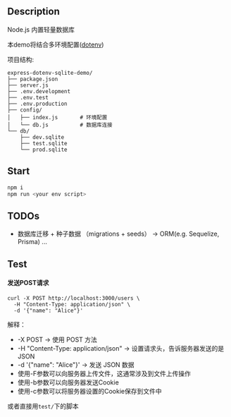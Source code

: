## Description
Node.js 内置轻量数据库

本demo将结合多环境配置([dotenv](../dotenv/README.Express.dotenv.md))

项目结构:
```shell
express-dotenv-sqlite-demo/
├── package.json
├── server.js
├── .env.development
├── .env.test
├── .env.production
├── config/
│   ├── index.js       # 环境配置
│   └── db.js          # 数据库连接
└── db/
    ├── dev.sqlite
    ├── test.sqlite
    └── prod.sqlite
```

## Start
```bash
npm i 
npm run <your env script>
```
## TODOs
- 数据库迁移 + 种子数据 （migrations + seeds） -> ORM(e.g. Sequelize, Prisma)
...


## Test
#### 发送POST请求
```shell
curl -X POST http://localhost:3000/users \
  -H "Content-Type: application/json" \
  -d '{"name": "Alice"}'
```
解释：
- -X POST → 使用 POST 方法
- -H "Content-Type: application/json" → 设置请求头，告诉服务器发送的是 JSON
- -d '{"name": "Alice"}' → 发送 JSON 数据
- 使用-F参数可以向服务器上传文件，这通常涉及到文件上传操作
- 使用-b参数可以向服务器发送Cookie
- 使用-c参数可以将服务器设置的Cookie保存到文件中

或者直接用`test/`下的脚本